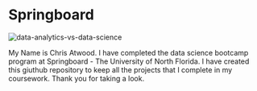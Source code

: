 # Springboard

![data-analytics-vs-data-science](https://user-images.githubusercontent.com/88897565/165182022-0b1f7099-d61d-4aaa-b85f-930d6e0fa116.png)

My Name is Chris Atwood. I have completed the data science bootcamp program at Springboard - The University of North Florida. I have created this giuthub repository to keep all the projects that I complete in my coursework. Thank you for taking a look.
